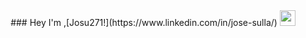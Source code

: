 <div align="center">
### Hey I'm ,[Josu271!](https://www.linkedin.com/in/jose-sulla/) <img src="https://media.giphy.com/media/hvRJCLFzcasrR4ia7z/giphy.gif" width="25px">
</div>
